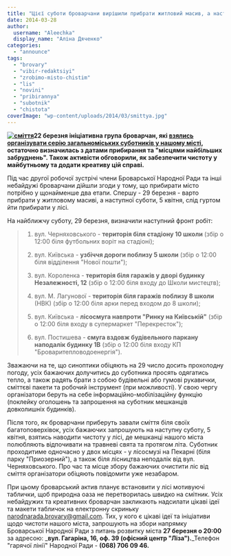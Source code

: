 ```yaml
---
title: "Цієї суботи броварчани вирішили прибрати житловий масив, а наступної візьмуться за чистоту в лісі"
date: 2014-03-28
author: 
  username: "Aleechka"
  display_name: "Аліна Дяченко"
categories: 
  - "announce"
tags: 
  - "brovary"
  - "vibir-redaktsiyi"
  - "zrobimo-misto-chistim"
  - "lis"
  - "novini"
  - "pribirannya"
  - "subotnik"
  - "chistota"
coverImage: "wp-content/uploads/2014/03/smittya.jpg"
---
```


**[![сміття](https://mpz.brovary.org/wp-content/uploads/2014/03/smittya.jpg)](https://mpz.brovary.org/wp-content/uploads/2014/03/smittya.jpg)22 березня ініціативна група броварчан, які [взялись організувати серію загальноміських суботників у нашому місті](https://mpz.brovary.org/gromada-brovariv-planuye-provesti-seriyu-subotnikiv-shhob-zrobiti-misto-ohaynim-ta-chistim/), остаточно визначилась з датами прибирання та "місцями найбільших забруднень". Також активісти обговорили, як забезпечити чистоту у майбутньому та додати креативу цій справі.**

Під час другої робочої зустрічі члени Броварської Народної Ради та інші небайдужі броварчани дійшли згоди у тому, що прибирати місто потрібно у щонайменше два етапи. Спершу - 29 березня - варто прибрати у житловому масиві, а наступної суботи, 5 квітня, слід гуртом йти прибирати у лісі.

На найближчу суботу, 29 березня, визначили наступний фронт робіт:

> 1) вул. Черняховського - **територія біля стадіону 10 школи** (збір о 12:00 біля футбольних воріт на стадіоні);
> 
> 2) вул. Київська - **узбіччя дороги поблизу 5 школи** (збір о 12:00 біля відділення "Нової пошти");
> 
> 3) вул. Короленка - **територія біля гаражів у дворі будинку Незалежності, 12** (збір о 12:00 біля входу до Школи мистецтв);
> 
> 4) вул. М. Лагунової - **територія біля гаражів поблизу 8 школи** (НВК) (збір о 12:00 біля арки перед входом до 8 школи);
> 
> 5) вул. Київська - **лісосмуга навпроти "Ринку на Київській"** (збір о 12:00 біля входу в супермаркет "Перекресток");
> 
> 6) вул. Постишева - **смуга вздовж будівельного паркану наподалік будинку 1В** (збір о 12:00 біля входу КП "Броваритепловодоенергія").

Зважаючи на те, що синоптики обіцяють на 29 число досить прохолодну погоду, усіх бажаючих долучитись до суботника просять одягатись тепло, а також радять брати з собою будівельні або гумові рукавички, сміттєві пакети та робочий інструмент (при можливості). У свою чергу організатори беруть на себе інформаційно-мобілізаційну функцію (поклейку оголошень та запрошення на суботник мешканців довколишніх будинків).

Після того, як броварчани приберуть завали сміття біля своїх багатоповерхівок, усіх бажаючих запрошують на наступну суботу, 5 квітня, взятись наводити чистоту у лісі, де мешканці нашого міста полюбляють відпочивати на травневі свята та протягом літа. Суботник проходитиме одночасно у двох місцях - у лісосмузі на Пекарні (біля парку "Приозерний"), а також біля лісництва неподалік від вул. Черняховського. Про час та місце збору бажаючих очистити ліс від сміття організатори обіцяють повідомити уже незабаром.

При цьому броварський актив планує встановити у лісі мотивуючі таблички, щоб природна оаза не перетворилась швидко на смітник. Усіх небайдужих та креативних броварчан закликають надсилати цікаві ідеї та макети табличок на електронну скриньку [narodnarada.brovary@gmail.com](mailto:narodnarada.brovary@gmail.com). Тих, у кого є цікаві ідеї та ініціативи щодо чистоти нашого міста, запрошують на збори напрямку Броварської Народної Ради з питань розвитку міста **27 березня о 20:00** за адресою: _**вул. Гагаріна, 16, оф. 39 (офісний центр "Ліза").**_Телефон "гарячої лінії" Народної Ради - **(068) 706 09 46.**
